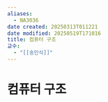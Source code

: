 ```yaml
---
aliases:
  - NA3036
date created: 20250313T011221
date modified: 20250519T171016
title: 컴퓨터 구조
교수:
  - "[[송인식]]"
---
```


# 컴퓨터 구조
